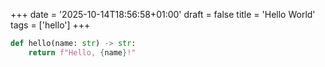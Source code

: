 +++
date = '2025-10-14T18:56:58+01:00'
draft = false
title = 'Hello World'
tags = ['hello']
+++

```python
def hello(name: str) -> str:
    return f"Hello, {name}!"
```

